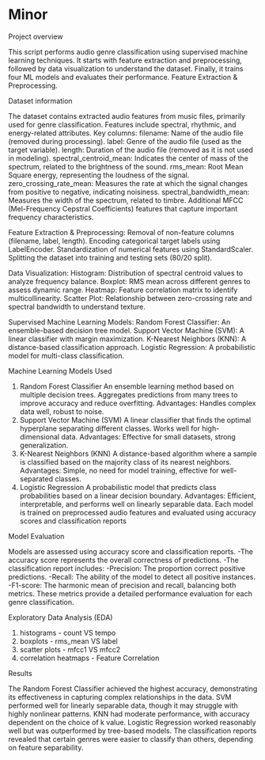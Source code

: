 # Minor
Project overview

This script performs audio genre classification using supervised machine learning techniques. It starts with feature extraction and preprocessing, followed by data visualization to understand the dataset. Finally, it trains four ML models and evaluates their performance. Feature Extraction & Preprocessing.

Dataset information

The dataset contains extracted audio features from music files, primarily used for genre classification. Features include spectral, rhythmic, and energy-related attributes. Key columns: filename: Name of the audio file (removed during processing). label: Genre of the audio file (used as the target variable). length: Duration of the audio file (removed as it is not used in modeling). spectral_centroid_mean: Indicates the center of mass of the spectrum, related to the brightness of the sound. rms_mean: Root Mean Square energy, representing the loudness of the signal. zero_crossing_rate_mean: Measures the rate at which the signal changes from positive to negative, indicating noisiness. spectral_bandwidth_mean: Measures the width of the spectrum, related to timbre. Additional MFCC (Mel-Frequency Cepstral Coefficients) features that capture important frequency characteristics.

Feature Extraction & Preprocessing:
Removal of non-feature columns (filename, label, length).
Encoding categorical target labels using LabelEncoder.
Standardization of numerical features using StandardScaler.
Splitting the dataset into training and testing sets (80/20 split).

Data Visualization:
Histogram: Distribution of spectral centroid values to analyze frequency balance.
Boxplot: RMS mean across different genres to assess dynamic range.
Heatmap: Feature correlation matrix to identify multicollinearity.
Scatter Plot: Relationship between zero-crossing rate and spectral bandwidth to understand texture.

Supervised Machine Learning Models:
Random Forest Classifier: An ensemble-based decision tree model.
Support Vector Machine (SVM): A linear classifier with margin maximization.
K-Nearest Neighbors (KNN): A distance-based classification approach.
Logistic Regression: A probabilistic model for multi-class classification.

Machine Learning Models Used

1. Random Forest Classifier An ensemble learning method based on multiple decision trees. Aggregates predictions from many trees to improve accuracy and reduce overfitting. Advantages: Handles complex data well, robust to noise.
2. Support Vector Machine (SVM) A linear classifier that finds the optimal hyperplane separating different classes. Works well for high-dimensional data. Advantages: Effective for small datasets, strong generalization.
3. K-Nearest Neighbors (KNN) A distance-based algorithm where a sample is classified based on the majority class of its nearest neighbors. Advantages: Simple, no need for model training, effective for well-separated classes.
4. Logistic Regression A probabilistic model that predicts class probabilities based on a linear decision boundary. Advantages: Efficient, interpretable, and performs well on linearly separable data.
Each model is trained on preprocessed audio features and evaluated using accuracy scores and classification reports

Model Evaluation

Models are assessed using accuracy score and classification reports.
-The accuracy score represents the overall correctness of predictions.
-The classification report includes:
-Precision: The proportion correct positive predictions.
-Recall: The ability of the model to detect all positive instances.
-F1-score: The harmonic mean of precision and recall, balancing both metrics.
These metrics provide a detailed performance evaluation for each genre classification.

Exploratory Data Analysis (EDA)

1. histograms - count VS tempo
2. boxplots - rms_mean VS label
3. scatter plots - mfcc1 VS mfcc2
4. correlation heatmaps - Feature Correlation

Results

The Random Forest Classifier achieved the highest accuracy, demonstrating its effectiveness in capturing complex relationships in the data.
SVM performed well for linearly separable data, though it may struggle with highly nonlinear patterns.
KNN had moderate performance, with accuracy dependent on the choice of k value.
Logistic Regression worked reasonably well but was outperformed by tree-based models.
The classification reports revealed that certain genres were easier to classify than others, depending on feature separability.
